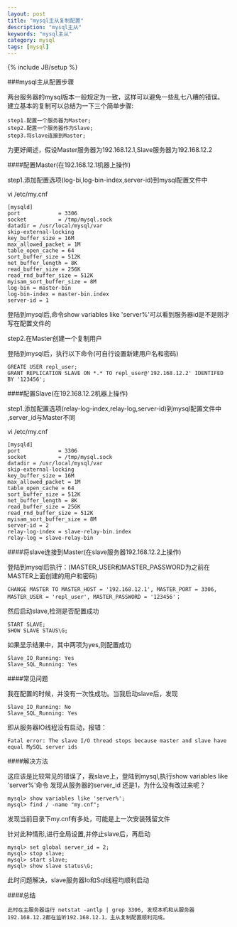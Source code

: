 ```yaml
---
layout: post
title: "mysql主从复制配置"
description: "mysql主从"
keywords: "mysql主从"
category: mysql
tags: [mysql]
---
```

{% include JB/setup %}

###mysql主从配置步骤

两台服务器的mysql版本一般规定为一致，这样可以避免一些乱七八糟的错误。
建立基本的复制可以总结为一下三个简单步骤:

<!-- more -->

	step1.配置一个服务器为Master;
	step2.配置一个服务器作为Slave;
	step3.将slave连接到Master;

为更好阐述，假设Master服务器为192.168.12.1,Slave服务器为192.168.12.2

####配置Master(在192.168.12.1机器上操作)

step1.添加配置选项(log-bi,log-bin-index,server-id)到mysql配置文件中 

vi /etc/my.cnf

	[mysqld]
	port            = 3306
	socket          = /tmp/mysql.sock
	datadir = /usr/local/mysql/var
	skip-external-locking
	key_buffer_size = 16M
	max_allowed_packet = 1M
	table_open_cache = 64
	sort_buffer_size = 512K
	net_buffer_length = 8K
	read_buffer_size = 256K
	read_rnd_buffer_size = 512K
	myisam_sort_buffer_size = 8M
	log-bin = master-bin
	log-bin-index = master-bin.index
	server-id = 1

登陆到mysql后,命令show variables like 'server%'可以看到服务器id是不是刚才写在配置文件的

step2.在Master创建一个复制用户

登陆到mysql后，执行以下命令(可自行设置新建用户名和密码)

	GREATE USER repl_user;
	GRANT REPLICATION SLAVE ON *.* TO repl_user@'192.168.12.2' IDENTIFED BY '123456';

####配置Slave(在192.168.12.2机器上操作)

step1.添加配置选项(relay-log-index,relay-log,server-id)到mysql配置文件中 ,server_id与Master不同

vi /etc/my.cnf

	[mysqld]
	port            = 3306
	socket          = /tmp/mysql.sock
	datadir = /usr/local/mysql/var
	skip-external-locking
	key_buffer_size = 16M
	max_allowed_packet = 1M
	table_open_cache = 64
	sort_buffer_size = 512K
	net_buffer_length = 8K
	read_buffer_size = 256K
	read_rnd_buffer_size = 512K
	myisam_sort_buffer_size = 8M
	server-id = 2
	relay-log-index = slave-relay-bin.index
	relay-log = slave-relay-bin

####将slave连接到Master(在slave服务器192.168.12.2上操作)

登陆到mysql后执行：(MASTER_USER和MASTER_PASSWORD为之前在MASTER上面创建的用户和密码)
	
	CHANGE MASTER TO MASTER_HOST = '192.168.12.1', MASTER_PORT = 3306, MASTER_USER = 'repl_user', MASTER_PASSWORD = '123456'；

然后启动slave,检测是否配置成功

	START SLAVE;
	SHOW SLAVE STAUS\G;

如果显示结果中，其中两项为yes,则配置成功    

	Slave_IO_Running: Yes
    Slave_SQL_Running: Yes

####常见问题

我在配置的时候，并没有一次性成功。当我启动slave后，发现

	Slave_IO_Running: No
    Slave_SQL_Running: Yes

即从服务器IO线程没有启动，报错：

	Fatal error: The slave I/O thread stops because master and slave have equal MySQL server ids

####解决方法

这应该是比较常见的错误了，我slave上，登陆到mysql,执行show variables like 'server%'命令
发现从服务器的server_id 还是1，为什么没有改过来呢？

	mysql> show variables like 'server%';
	mysql> find / -name "my.cnf";

发现当前目录下my.cnf有多处，可能是上一次安装残留文件

针对此种情形,进行全局设置,并停止slave后，再启动

	mysql> set global server_id = 2;
	mysql> stop slave;
	mysql> start slave;
	mysql> show slave status\G;

此时问题解决，slave服务器Io和Sql线程均顺利启动

####总结

	此时在主服务器运行 netstat -antlp | grep 3306, 发现本机和从服务器192.168.12.2都在监听192.168.12.1，主从复制配置顺利完成。






